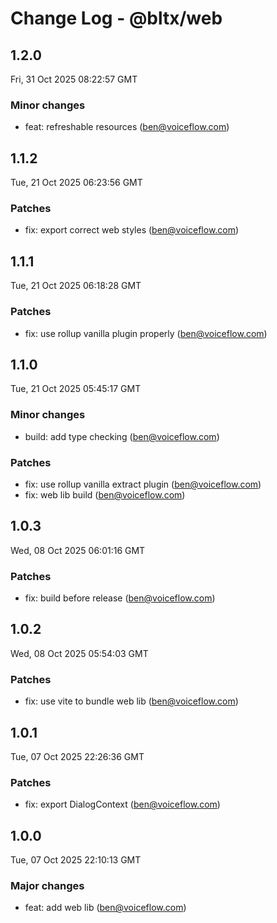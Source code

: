 # Change Log - @bltx/web

<!-- This log was last generated on Fri, 31 Oct 2025 08:22:57 GMT and should not be manually modified. -->

<!-- Start content -->

## 1.2.0

Fri, 31 Oct 2025 08:22:57 GMT

### Minor changes

- feat: refreshable resources (ben@voiceflow.com)

## 1.1.2

Tue, 21 Oct 2025 06:23:56 GMT

### Patches

- fix: export correct web styles (ben@voiceflow.com)

## 1.1.1

Tue, 21 Oct 2025 06:18:28 GMT

### Patches

- fix: use rollup vanilla plugin properly (ben@voiceflow.com)

## 1.1.0

Tue, 21 Oct 2025 05:45:17 GMT

### Minor changes

- build: add type checking (ben@voiceflow.com)

### Patches

- fix: use rollup vanilla extract plugin (ben@voiceflow.com)
- fix: web lib build (ben@voiceflow.com)

## 1.0.3

Wed, 08 Oct 2025 06:01:16 GMT

### Patches

- fix: build before release (ben@voiceflow.com)

## 1.0.2

Wed, 08 Oct 2025 05:54:03 GMT

### Patches

- fix: use vite to bundle web lib (ben@voiceflow.com)

## 1.0.1

Tue, 07 Oct 2025 22:26:36 GMT

### Patches

- fix: export DialogContext (ben@voiceflow.com)

## 1.0.0

Tue, 07 Oct 2025 22:10:13 GMT

### Major changes

- feat: add web lib (ben@voiceflow.com)
